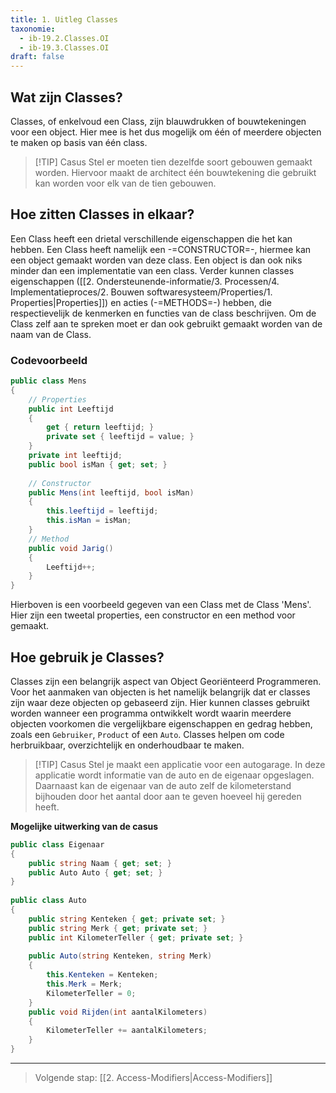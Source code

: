 ```yaml
---
title: 1. Uitleg Classes
taxonomie:
  - ib-19.2.Classes.OI
  - ib-19.3.Classes.OI
draft: false
---
```


## Wat zijn Classes?
Classes, of enkelvoud een Class, zijn blauwdrukken of bouwtekeningen voor een object. Hier mee is het dus mogelijk om één of meerdere objecten te maken op basis van één class.

> [!TIP] Casus
> Stel er moeten tien dezelfde soort gebouwen gemaakt worden. Hiervoor maakt de architect één bouwtekening die gebruikt kan worden voor elk van de tien gebouwen.

## Hoe zitten Classes in elkaar?
Een Class heeft een drietal verschillende eigenschappen die het kan hebben. Een Class heeft namelijk een -=CONSTRUCTOR=-, hiermee kan een object gemaakt worden van deze class. Een object is dan ook niks minder dan een implementatie van een class. Verder kunnen classes eigenschappen ([[2. Ondersteunende-informatie/3. Processen/4. Implementatieproces/2. Bouwen softwaresysteem/Properties/1. Properties|Properties]]) en acties (-=METHODS=-) hebben, die respectievelijk de kenmerken en functies van de class beschrijven.
Om de Class zelf aan te spreken moet er dan ook gebruikt gemaakt worden van de naam van de Class.
### Codevoorbeeld
```C#
public class Mens  
{  
    // Properties  
    public int Leeftijd  
    {  
        get { return leeftijd; }  
        private set { leeftijd = value; }  
    }  
    private int leeftijd;  
    public bool isMan { get; set; }  
  
    // Constructor  
    public Mens(int leeftijd, bool isMan)  
    {        
	    this.leeftijd = leeftijd;  
        this.isMan = isMan;  
    }  
    // Method  
    public void Jarig()  
    {        
	    Leeftijd++;  
    }
}
```

Hierboven is een voorbeeld gegeven van een Class met de Class 'Mens'. Hier zijn een tweetal properties, een constructor en een method voor gemaakt.

## Hoe gebruik je Classes?
Classes zijn een belangrijk aspect van Object Georiënteerd Programmeren. Voor het aanmaken van objecten is het namelijk belangrijk dat er classes zijn waar deze objecten op gebaseerd zijn. 
Hier kunnen classes gebruikt worden wanneer een programma ontwikkelt wordt waarin meerdere objecten voorkomen die vergelijkbare eigenschappen en gedrag hebben, zoals een `Gebruiker`, `Product` of een `Auto`. Classes helpen om code herbruikbaar, overzichtelijk en onderhoudbaar te maken.

> [!TIP] Casus
> Stel je maakt een applicatie voor een autogarage. In deze applicatie wordt informatie van de auto en de eigenaar opgeslagen. Daarnaast kan de eigenaar van de auto zelf de kilometerstand bijhouden door het aantal door aan te geven hoeveel hij gereden heeft.

**Mogelijke uitwerking van de casus**
```C#
public class Eigenaar  
{  
    public string Naam { get; set; }  
    public Auto Auto { get; set; }  
}  
  
public class Auto  
{  
    public string Kenteken { get; private set; }  
    public string Merk { get; private set; }  
    public int KilometerTeller { get; private set; }  
  
    public Auto(string Kenteken, string Merk)  
    {
	    this.Kenteken = Kenteken;  
        this.Merk = Merk;  
        KilometerTeller = 0;  
    }  
    public void Rijden(int aantalKilometers)  
    {
	    KilometerTeller += aantalKilometers;  
    }
}
```

---

> Volgende stap: [[2. Access-Modifiers|Access-Modifiers]]
